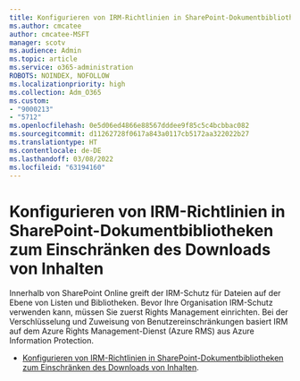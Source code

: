 ```yaml
---
title: Konfigurieren von IRM-Richtlinien in SharePoint-Dokumentbibliotheken zum Einschränken des Downloads von Inhalten
ms.author: cmcatee
author: cmcatee-MSFT
manager: scotv
ms.audience: Admin
ms.topic: article
ms.service: o365-administration
ROBOTS: NOINDEX, NOFOLLOW
ms.localizationpriority: high
ms.collection: Adm_O365
ms.custom:
- "9000213"
- "5712"
ms.openlocfilehash: 0e5d06ed4866e88567dddee9f85c5c4bcbbac082
ms.sourcegitcommit: d11262728f0617a843a0117cb5172aa322022b27
ms.translationtype: HT
ms.contentlocale: de-DE
ms.lasthandoff: 03/08/2022
ms.locfileid: "63194160"
---
```

# <a name="configure-irm-policies-on-sharepoint-document-libraries-to-limit-download-of-content"></a>Konfigurieren von IRM-Richtlinien in SharePoint-Dokumentbibliotheken zum Einschränken des Downloads von Inhalten

Innerhalb von SharePoint Online greift der IRM-Schutz für Dateien auf der Ebene von Listen und Bibliotheken. Bevor Ihre Organisation IRM-Schutz verwenden kann, müssen Sie zuerst Rights Management einrichten. Bei der Verschlüsselung und Zuweisung von Benutzereinschränkungen basiert IRM auf dem Azure Rights Management-Dienst (Azure RMS) aus Azure Information Protection.

- [Konfigurieren von IRM-Richtlinien in SharePoint-Dokumentbibliotheken zum Einschränken des Downloads von Inhalten](https://docs.microsoft.com/microsoft-365/compliance/set-up-irm-in-sp-admin-center).
